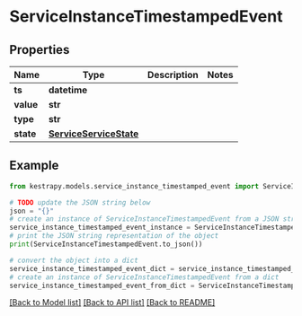 # ServiceInstanceTimestampedEvent


## Properties

Name | Type | Description | Notes
------------ | ------------- | ------------- | -------------
**ts** | **datetime** |  | 
**value** | **str** |  | 
**type** | **str** |  | 
**state** | [**ServiceServiceState**](ServiceServiceState.md) |  | 

## Example

```python
from kestrapy.models.service_instance_timestamped_event import ServiceInstanceTimestampedEvent

# TODO update the JSON string below
json = "{}"
# create an instance of ServiceInstanceTimestampedEvent from a JSON string
service_instance_timestamped_event_instance = ServiceInstanceTimestampedEvent.from_json(json)
# print the JSON string representation of the object
print(ServiceInstanceTimestampedEvent.to_json())

# convert the object into a dict
service_instance_timestamped_event_dict = service_instance_timestamped_event_instance.to_dict()
# create an instance of ServiceInstanceTimestampedEvent from a dict
service_instance_timestamped_event_from_dict = ServiceInstanceTimestampedEvent.from_dict(service_instance_timestamped_event_dict)
```
[[Back to Model list]](../README.md#documentation-for-models) [[Back to API list]](../README.md#documentation-for-api-endpoints) [[Back to README]](../README.md)


